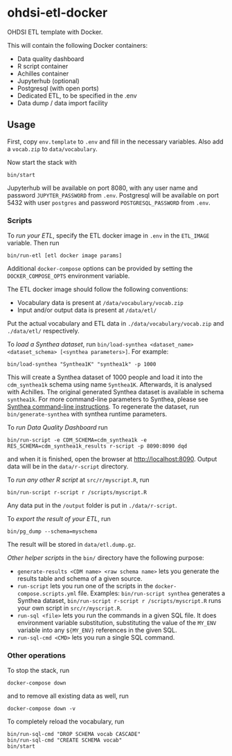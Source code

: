 # ohdsi-etl-docker

OHDSI ETL template with Docker.

This will contain the following Docker containers:

- Data quality dashboard
- R script container
- Achilles container
- Jupyterhub (optional)
- Postgresql (with open ports)
- Dedicated ETL, to be specified in the .env
- Data dump / data import facility

## Usage

First, copy `env.template` to `.env` and fill in the necessary variables. Also add a `vocab.zip` to `data/vocabulary`.

Now start the stack with

```
bin/start
```

Jupyterhub will be available on port 8080, with any user name and password `JUPYTER_PASSWORD` from `.env`. Postgresql will be available on port 5432 with user `postgres` and password `POSTGRESQL_PASSWORD` from `.env`.

### Scripts

To *run your ETL*, specify the ETL docker image in `.env` in the `ETL_IMAGE` variable. Then run

```
bin/run-etl [etl docker image params]
```

Additional `docker-compose` options can be provided by setting the `DOCKER_COMPOSE_OPTS` environment variable.

The ETL docker image should follow the following conventions:
- Vocabulary data is present at `/data/vocabulary/vocab.zip`
- Input and/or output data is present at `/data/etl/`

Put the actual vocabulary and ETL data in `./data/vocabulary/vocab.zip` and `./data/etl/` respectively.

To *load a Synthea dataset*, run `bin/load-synthea <dataset_name> <dataset_schema> [<synthea parameters>]`. For example:

```shell
bin/load-synthea "Synthea1K" "synthea1k" -p 1000
```

This will create a Synthea dataset of 1000 people and load it into the `cdm_synthea1k` schema using name `Synthea1K`. Afterwards, it is analysed with Achilles. The original generated Synthea dataset is available in schema `synthea1k`. For more command-line parameters to Synthea, please see [Synthea command-line instructions](https://github.com/synthetichealth/synthea/wiki/Basic-Setup-and-Running). To regenerate the dataset, run `bin/generate-synthea` with synthea runtime parameters.

To *run Data Quality Dashboard* run
```
bin/run-script -e CDM_SCHEMA=cdm_synthea1k -e RES_SCHEMA=cdm_synthea1k_results r-script -p 8090:8090 dqd
```
and when it is finished, open the browser at <http://localhost:8090>. Output data will be in the `data/r-script` directory.

To *run any other R script* at `src/r/myscript.R`, run
```
bin/run-script r-script r /scripts/myscript.R
```

Any data put in the `/output` folder is put in `./data/r-script`.

To *export the result of your ETL*, run
```
bin/pg_dump --schema=myschema
```
The result will be stored in `data/etl.dump.gz`.

*Other helper scripts* in the `bin/` directory have the following purpose:
- `generate-results <CDM name> <raw schema name>` lets you generate the results table and schema of a given source.
- `run-script` lets you run one of the scripts in the `docker-compose.scripts.yml` file. Examples: `bin/run-script synthea` generates a Synthea dataset, `bin/run-script r-script r /scripts/myscript.R` runs your own script in `src/r/myscript.R`.
- `run-sql <file>` lets you run the commands in a given SQL file. It does environment variable substitution, substituting the value of the `MY_ENV` variable into any `${MY_ENV}` references in the given SQL.
- `run-sql-cmd <CMD>` lets you run a single SQL command.

### Other operations

To stop the stack, run

```
docker-compose down
```

and to remove all existing data as well, run

```
docker-compose down -v
```

To completely reload the vocabulary, run
```
bin/run-sql-cmd "DROP SCHEMA vocab CASCADE"
bin/run-sql-cmd "CREATE SCHEMA vocab"
bin/start
```
